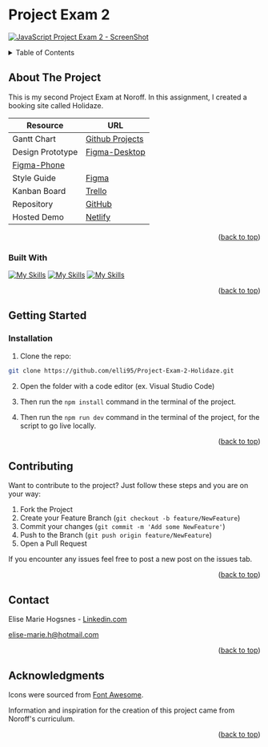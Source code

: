 <a name="readme-top"></a>

# Project Exam 2

[![JavaScript Project Exam 2 - ScreenShot][project-screenshot]](https://deft-custard-1af5d7.netlify.app/)

<!-- TABLE OF CONTENTS -->
<details>
  <summary>Table of Contents</summary>
  <ol>
    <li>
      <a href="#about-the-project">About The Project</a>
    <ul>
        <li><a href="#built-with">Built With</a></li>
      </ul> 
    </li>
    <li>
      <a href="#getting-started">Getting Started</a>
      <ul>
        <li><a href="#Installation">Installation</a></li>
      </ul>
    </li>
    <li><a href="#Contributing">Contributing</a></li>
    <li><a href="#contact">Contact</a></li>
    <li><a href="#acknowledgments">Acknowledgments</a></li>
  </ol>
</details>

<!-- ABOUT THE PROJECT -->

## About The Project

This is my second Project Exam at Noroff.
In this assignment, I created a booking site called Holidaze.

<!-- The live site you can find here on [Netlify](https://deft-custard-1af5d7.netlify.app/) -->

| Resource                                                                                                                                            | URL                                                                                                                                                   |
| --------------------------------------------------------------------------------------------------------------------------------------------------- | ----------------------------------------------------------------------------------------------------------------------------------------------------- |
| Gantt Chart                                                                                                                                         | [Github Projects](https://github.com/users/elli95/projects/2/views/1)                                                                                 |
| Design Prototype                                                                                                                                    | [Figma-Desktop](https://www.figma.com/file/UB39gefXyTDZc9fTQIV1d2/Project-exam-2-Holidaze?type=design&node-id=0%3A1&mode=design&t=P8iPb3b5Lm3OKXCA-1) |
| [Figma-Phone](https://www.figma.com/file/UB39gefXyTDZc9fTQIV1d2/Project-exam-2-Holidaze?type=design&node-id=2%3A2&mode=design&t=P8iPb3b5Lm3OKXCA-1) |
| Style Guide                                                                                                                                         | [Figma](https://www.figma.com/file/UB39gefXyTDZc9fTQIV1d2/Project-exam-2-Holidaze?type=design&node-id=2%3A3&mode=design&t=P8iPb3b5Lm3OKXCA-1)         |
| Kanban Board                                                                                                                                        | [Trello](https://trello.com/b/VsjjZKQv/project-exam-2-holidaze)                                                                                       |
| Repository                                                                                                                                          | [GitHub](https://github.com/elli95/Project-Exam-2-Holidaze)                                                                                           |
| Hosted Demo                                                                                                                                         | [Netlify](https://deft-custard-1af5d7.netlify.app/)                                                                                                   |

<!-- View the live version [here]() -->

<p align="right">(<a href="#readme-top">back to top</a>)</p>

### Built With

[![My Skills](https://skillicons.dev/icons?i=react)](https://react.dev/)
[![My Skills](https://skillicons.dev/icons?i=js)](https://developer.mozilla.org/en-US/docs/Web/JavaScript)
[![My Skills](https://skillicons.dev/icons?i=css)](https://developer.mozilla.org/en-US/docs/Web/CSS)

<p align="right">(<a href="#readme-top">back to top</a>)</p>

<!-- GETTING STARTED -->

## Getting Started

### Installation

1. Clone the repo:

```bash
git clone https://github.com/elli95/Project-Exam-2-Holidaze.git
```

2. Open the folder with a code editor (ex. Visual Studio Code)

3. Then run the `npm install` command in the terminal of the project.

4. Then run the `npm run dev` command in the terminal of the project, for the script to go live locally.

<p align="right">(<a href="#readme-top">back to top</a>)</p>

<!-- Contributing -->

## Contributing

Want to contribute to the project?
Just follow these steps and you are on your way:

1. Fork the Project
2. Create your Feature Branch (`git checkout -b feature/NewFeature`)
3. Commit your changes (`git commit -m 'Add some NewFeature'`)
4. Push to the Branch (`git push origin feature/NewFeature`)
5. Open a Pull Request

If you encounter any issues feel free to post a new post on the issues tab.

<p align="right">(<a href="#readme-top">back to top</a>)</p>

<!-- CONTACT -->

## Contact

Elise Marie Hogsnes - [Linkedin.com](https://www.linkedin.com/in/elise-marie-hogsnes-77b13b1aa/)

[elise-marie.h@hotmail.com](mailto:elise-marie.h@hotmail.com)

<p align="right">(<a href="#readme-top">back to top</a>)</p>

<!-- ACKNOWLEDGMENTS -->

## Acknowledgments

Icons were sourced from [Font Awesome](https://fontawesome.com).

Information and inspiration for the creation of this project came from Noroff's curriculum.

<p align="right">(<a href="#readme-top">back to top</a>)</p>

[project-screenshot]: images/project-exam-2-holidaze.webp

<!-- # Getting Started with Create React App

This project was bootstrapped with [Create React App](https://github.com/facebook/create-react-app).

## Available Scripts

In the project directory, you can run:

### `npm start`

Runs the app in the development mode.\
Open [http://localhost:3000](http://localhost:3000) to view it in your browser.

The page will reload when you make changes.\
You may also see any lint errors in the console.

### `npm test`

Launches the test runner in the interactive watch mode.\
See the section about [running tests](https://facebook.github.io/create-react-app/docs/running-tests) for more information.

### `npm run build`

Builds the app for production to the `build` folder.\
It correctly bundles React in production mode and optimizes the build for the best performance.

The build is minified and the filenames include the hashes.\
Your app is ready to be deployed!

See the section about [deployment](https://facebook.github.io/create-react-app/docs/deployment) for more information.

### `npm run eject`

**Note: this is a one-way operation. Once you `eject`, you can't go back!**

If you aren't satisfied with the build tool and configuration choices, you can `eject` at any time. This command will remove the single build dependency from your project.

Instead, it will copy all the configuration files and the transitive dependencies (webpack, Babel, ESLint, etc) right into your project so you have full control over them. All of the commands except `eject` will still work, but they will point to the copied scripts so you can tweak them. At this point you're on your own.

You don't have to ever use `eject`. The curated feature set is suitable for small and middle deployments, and you shouldn't feel obligated to use this feature. However we understand that this tool wouldn't be useful if you couldn't customize it when you are ready for it.

## Learn More

You can learn more in the [Create React App documentation](https://facebook.github.io/create-react-app/docs/getting-started).

To learn React, check out the [React documentation](https://reactjs.org/).

### Code Splitting

This section has moved here: [https://facebook.github.io/create-react-app/docs/code-splitting](https://facebook.github.io/create-react-app/docs/code-splitting)

### Analyzing the Bundle Size

This section has moved here: [https://facebook.github.io/create-react-app/docs/analyzing-the-bundle-size](https://facebook.github.io/create-react-app/docs/analyzing-the-bundle-size)

### Making a Progressive Web App

This section has moved here: [https://facebook.github.io/create-react-app/docs/making-a-progressive-web-app](https://facebook.github.io/create-react-app/docs/making-a-progressive-web-app)

### Advanced Configuration

This section has moved here: [https://facebook.github.io/create-react-app/docs/advanced-configuration](https://facebook.github.io/create-react-app/docs/advanced-configuration)

### Deployment

This section has moved here: [https://facebook.github.io/create-react-app/docs/deployment](https://facebook.github.io/create-react-app/docs/deployment)

### `npm run build` fails to minify

This section has moved here: [https://facebook.github.io/create-react-app/docs/troubleshooting#npm-run-build-fails-to-minify](https://facebook.github.io/create-react-app/docs/troubleshooting#npm-run-build-fails-to-minify) -->
